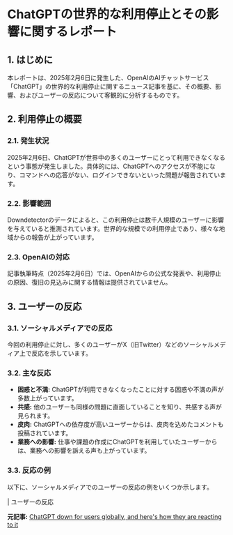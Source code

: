 # ChatGPTの世界的な利用停止とその影響に関するレポート

## 1. はじめに

本レポートは、2025年2月6日に発生した、OpenAIのAIチャットサービス「ChatGPT」の世界的な利用停止に関するニュース記事を基に、その概要、影響、およびユーザーの反応について客観的に分析するものです。

## 2. 利用停止の概要

### 2.1. 発生状況

2025年2月6日、ChatGPTが世界中の多くのユーザーにとって利用できなくなるという事態が発生しました。具体的には、ChatGPTへのアクセスが不能になり、コマンドへの応答がない、ログインできないといった問題が報告されています。

### 2.2. 影響範囲

Downdetectorのデータによると、この利用停止は数千人規模のユーザーに影響を与えていると推測されています。世界的な規模での利用停止であり、様々な地域からの報告が上がっています。

### 2.3. OpenAIの対応

記事執筆時点（2025年2月6日）では、OpenAIからの公式な発表や、利用停止の原因、復旧の見込みに関する情報は提供されていません。

## 3. ユーザーの反応

### 3.1. ソーシャルメディアでの反応

今回の利用停止に対し、多くのユーザーがX（旧Twitter）などのソーシャルメディア上で反応を示しています。

### 3.2. 主な反応

* **困惑と不満:** ChatGPTが利用できなくなったことに対する困惑や不満の声が多数上がっています。
* **共感:** 他のユーザーも同様の問題に直面していることを知り、共感する声が見られます。
* **皮肉:** ChatGPTへの依存度が高いユーザーからは、皮肉を込めたコメントも投稿されています。
* **業務への影響:** 仕事や課題の作成にChatGPTを利用していたユーザーからは、業務への影響を訴える声も上がっています。

### 3.3. 反応の例

以下に、ソーシャルメディアでのユーザーの反応の例をいくつか示します。

| ユーザーの反応 

**元記事:** [ChatGPT down for users globally, and here's how they are reacting to it](https://www.digit.in/news/general/chatgpt-down-for-users-globally-and-heres-how-they-are-reacting-to-it.html)
